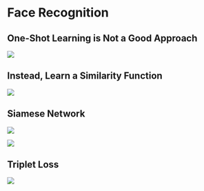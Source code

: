 # Face Recognition

## One-Shot Learning is Not a Good Approach

![](../.gitbook/assets/screen-shot-2020-09-30-at-1.54.08-pm.png)

## Instead, Learn a Similarity Function

![](../.gitbook/assets/screen-shot-2020-09-30-at-1.59.44-pm.png)

## Siamese Network

![](../.gitbook/assets/screen-shot-2020-09-30-at-2.07.37-pm.png)

![](../.gitbook/assets/screen-shot-2020-09-30-at-2.09.23-pm.png)

## Triplet Loss

![](../.gitbook/assets/screen-shot-2020-10-05-at-3.17.47-pm.png)



